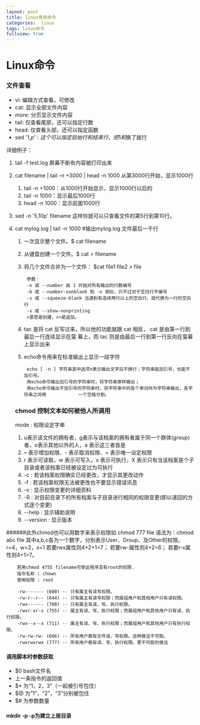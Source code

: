 ```yaml
---
layout: post
title: linux常用命令
categories:  linux
tags: linux命令
fullview: true
---
```


# Linux命令
### 文件查看
* vi: 编辑方式查看，可修改
* cat: 显示全部文件内容
* more: 分页显示文件内容
* tail: 仅查看尾部，还可以指定行数
* head: 仅查看头部，还可以指定函数
* sed '1,$p':这个可以指定启始行和结束行，把1和$换了就行

详细例子：

1. tail -f test.log 屏幕不断有内容被打印出来
2. cat filename | tail -n +3000 | head -n 1000 从第3000行开始，显示1000行
	1. tail -n +1000：从1000行开始显示，显示1000行以后的
	2. tail -n 1000：显示最后1000行
	3. head -n 1000：显示前面1000行
3. sed -n '5,10p' filename 这样你就可以只查看文件的第5行到第10行。
4. cat mylog.log | tail -n 1000 #输出mylog.log 文件最后一千行
	1. 一次显示整个文件。$ cat filename
	2. 从键盘创建一个文件。$ cat > filename
	3. 将几个文件合并为一个文件： $cat file1 file2 > file

			参数：
			-n 或 --number 由 1 开始对所有输出的行数编号
			-b 或 --number-nonblank 和 -n 相似，只不过对于空白行不编号
			-s 或 --squeeze-blank 当遇到有连续两行以上的空白行，就代换为一行的空白行
			-v 或 --show-nonprinting
			>意思是创建，>>是追加。
	4. tac 是将 cat 反写过来，所以他的功能就跟 cat 相反， cat 是由第一行到最后一行连续显示在萤		幕上，而 tac 则是由最后一行到第一行反向在萤幕上显示出来
	5. echo命令用来在标准输出上显示一段字符

			echo [ -n ] 字符串其中选项n表示输出文字后不换行；字符串能加引号，也能不加引号。
			用echo命令输出加引号的字符串时，将字符串原样输出；
			用echo命令输出不加引号的字符串时，将字符串中的各个单词作为字符串输出，各字符串之间用			一个空格分割。		

	### chmod 控制文本如何被他人所调用
	mode : 权限设定字串

	1. u表示该文件的拥有者，g表示与该档案的拥有者属于同一个群体(group)者，o表示其他以外的人，a 表示这三者皆是
	2. `+` 表示增加权限、- 表示取消权限、= 表示唯一设定权限
	3. r 表示可读取，w 表示可写入，x 表示可执行，X 表示只有当该档案是个子目录或者该档案已经被设定过为可执行
	4. -c : 若该档案权限确实已经更改，才显示其更改动作
	5. -f : 若该档案权限无法被更改也不要显示错误讯息
	6. -v : 显示权限变更的详细资料
	7. -R : 对目前目录下的所有档案与子目录进行相同的权限变更(即以递回的方式逐个变更)
	8. --help : 显示辅助说明
	9. --version : 显示版本

######此外chmod也可以用数字来表示权限如 chmod 777 file
		语法为：chmod abc file
		其中a,b,c各为一个数字，分别表示User、Group、及Other的权限。
		r=4，w=2，x=1
		若要rwx属性则4+2+1=7；
		若要rw-属性则4+2=6；
		若要r-x属性则4+1=7。

		若用chmod 4755 filename可使此程序具有root的权限.
		指令名称 : chown  
		使用权限 : root  

		-rw------- (600) -- 只有属主有读写权限。  
		-rw-r--r-- (644) -- 只有属主有读写权限；而属组用户和其他用户只有读权限。  
		-rwx------ (700) -- 只有属主有读、写、执行权限。  
		-rwxr-xr-x (755) -- 属主有读、写、执行权限；而属组用户和其他用户只有读、执行权限。  
		-rwx--x--x (711) -- 属主有读、写、执行权限；而属组用户和其他用户只有执行权限。  
		-rw-rw-rw- (666) -- 所有用户都有文件读、写权限。这种做法不可取。  
		-rwxrwxrwx (777) -- 所有用户都有读、写、执行权限。更不可取的做法		
#### 调用脚本时参数获取
* $0 bash文件名
* 上一条指令的返回值
* $* 为“1，2，3”（一起被引号包住）
* $@ 为“1”，“2”，“3”分别被包住
* $# 为参数数量

#### mkdir -p -p为建立上层目录
